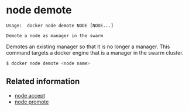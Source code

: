<!--[metadata]>
+++
title = "node demote"
description = "The node demote command description and usage"
keywords = ["node, demote"]
[menu.main]
parent = "smn_cli"
+++
<![end-metadata]-->

# node demote

    Usage:  docker node demote NODE [NODE...]

    Demote a node as manager in the swarm

Demotes an existing manager so that it is no longer a manager. This command targets a docker engine that is a manager in the swarm cluster.


```bash
$ docker node demote <node name>
```

## Related information

* [node accept](node_accept.md)
* [node promote](node_promote.md)

